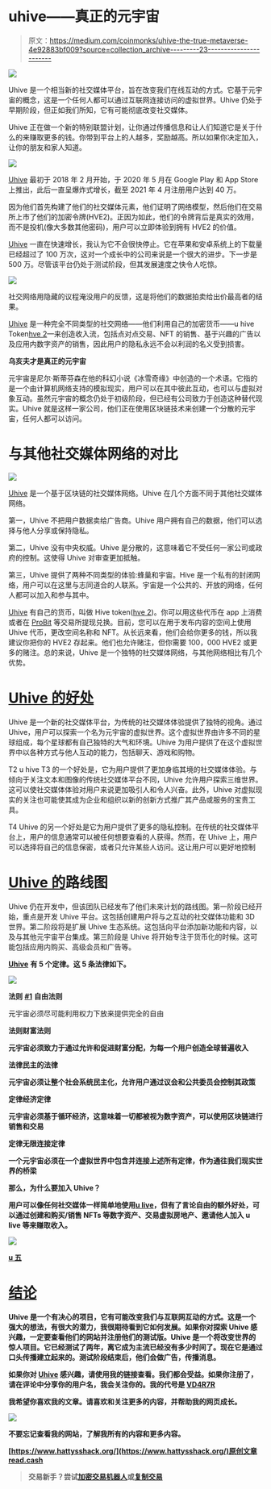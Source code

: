 # uhive——真正的元宇宙

> 原文：<https://medium.com/coinmonks/uhive-the-true-metaverse-4e92883bf009?source=collection_archive---------23----------------------->

![](img/2ba88a15f6ba600227b3bf35345d4d2a.png)

Uhive 是一个相当新的社交媒体平台，旨在改变我们在线互动的方式。它基于元宇宙的概念，这是一个任何人都可以通过互联网连接访问的虚拟世界。Uhive 仍处于早期阶段，但正如我们所知，它有可能彻底改变社交媒体。

Uhive 正在做一个新的特别联盟计划，让你通过传播信息和让人们知道它是关于什么的来赚取更多的钱。你带到平台上的人越多，奖励越高。所以如果你决定加入，让你的朋友和家人知道。

![](img/b65908bae483aa9b8b3d067d7a914410.png)

[Uhive](https://rt.uhive.com/deeplink?action=InvitationCode&ref_code=VD4R7R) 最初于 2018 年 2 月开始，于 2020 年 5 月在 Google Play 和 App Store 上推出，此后一直呈爆炸式增长，截至 2021 年 4 月注册用户达到 40 万。

因为他们首先构建了他们的社交媒体元素，他们证明了网络模型，然后他们在交易所上市了他们的加密令牌(HVE2)。正因为如此，他们的令牌背后是真实的效用，而不是投机(像大多数其他密码)，用户可以立即体验到拥有 HVE2 的价值。

[Uhive](https://rt.uhive.com/deeplink?action=InvitationCode&ref_code=VD4R7R) 一直在快速增长，我认为它不会很快停止。它在苹果和安卓系统上的下载量已经超过了 100 万次，这对一个成长中的公司来说是一个很大的进步。下一步是 500 万。尽管该平台仍处于测试阶段，但其发展速度之快令人吃惊。

![](img/61a769cafb599cb60e62eb4e0087a1c0.png)

社交网络用隐藏的议程淹没用户的反馈，这是将他们的数据拍卖给出价最高者的结果。

[Uhive](https://rt.uhive.com/deeplink?action=InvitationCode&ref_code=VD4R7R) 是一种完全不同类型的社交网络——他们利用自己的加密货币——u hive Token[hve 2](https://coinmarketcap.com/currencies/uhive/)—来创造收入流，包括点对点交易、NFT 的销售、基于兴趣的广告以及应用内数字资产的销售，因此用户的隐私永远不会以利润的名义受到损害。

**乌亥夫才是真正的元宇宙**

元宇宙是尼尔·斯蒂芬森在他的科幻小说《冰雪奇缘》中创造的一个术语。它指的是一个由计算机网络支持的模拟现实，用户可以在其中彼此互动，也可以与虚拟对象互动。虽然元宇宙的概念仍处于初级阶段，但已经有公司致力于创造这种替代现实。Uhive 就是这样一家公司，他们正在使用区块链技术来创建一个分散的元宇宙，任何人都可以访问。

# 与其他社交媒体网络的对比

![](img/8862e82639a152ef2955180735238af9.png)

[Uhive](https://rt.uhive.com/deeplink?action=InvitationCode&ref_code=VD4R7R) 是一个基于区块链的社交媒体网络。Uhive 在几个方面不同于其他社交媒体网络。

第一，Uhive 不把用户数据卖给广告商。Uhive 用户拥有自己的数据，他们可以选择与他人分享或保持隐私。

第二，Uhive 没有中央权威。Uhive 是分散的，这意味着它不受任何一家公司或政府的控制。这使得 Uhive 对审查更加抵触。

第三，Uhive 提供了两种不同类型的体验:蜂巢和宇宙。Hive 是一个私有的封闭网络，用户可以在这里与志同道合的人联系。宇宙是一个公共的、开放的网络，任何人都可以加入和参与其中。

[Uhive](https://rt.uhive.com/deeplink?action=InvitationCode&ref_code=VD4R7R) 有自己的货币，叫做 Hive token([hve 2](https://coinmarketcap.com/currencies/uhive/))。你可以用这些代币在 app 上消费或者在 [ProBit](https://www.probit.com/r/22378367) 等交易所提现兑换。目前，您可以在用于发布内容的空间上使用 Uhive 代币，更改空间名称和 NFT。从长远来看，他们会给你更多的钱，所以我建议你把你的 HVE2 存起来。他们也允许赌注，但你需要 100，000 HVE2 或更多的赌注。总的来说，Uhive 是一个独特的社交媒体网络，与其他网络相比有几个优势。

# [Uhive 的好处](https://read.cash/@HattyHats/uhive-the-true-metaverse-1b1c0270#the-benefits-of-uhive)

Uhive 是一个新的社交媒体平台，为传统的社交媒体体验提供了独特的视角。通过 Uhive，用户可以探索一个名为元宇宙的虚拟世界。这个虚拟世界由许多不同的星球组成，每个星球都有自己独特的大气和环境。Uhive 为用户提供了在这个虚拟世界中以各种方式与他人互动的能力，包括聊天、游戏和购物。

T2 u hive T3 的一个好处是，它为用户提供了更加身临其境的社交媒体体验。与倾向于关注文本和图像的传统社交媒体平台不同，Uhive 允许用户探索三维世界。这可以使社交媒体体验对用户来说更加吸引人和令人兴奋。此外，Uhive 对虚拟现实的关注也可能使其成为企业和组织以新的创新方式推广其产品或服务的宝贵工具。

T4 Uhive 的另一个好处是它为用户提供了更多的隐私控制。在传统的社交媒体平台上，用户的信息通常可以被任何想要查看的人获得。然而，在 Uhive 上，用户可以选择将自己的信息保密，或者只允许某些人访问。这让用户可以更好地控制

# [Uhive 的](https://rt.uhive.com/deeplink?action=InvitationCode&ref_code=VD4R7R)路线图

Uhive 仍在开发中，但该团队已经发布了他们未来计划的路线图。第一阶段已经开始，重点是开发 Uhive 平台。这包括创建用户将与之互动的社交媒体功能和 3D 世界。第二阶段将是扩展 Uhive 生态系统。这包括向平台添加新功能和内容，以及与其他元宇宙平台集成。第三阶段是 Uhive 将开始专注于货币化的时候。这可能包括应用内购买、高级会员和广告等。

[**Uhive**](https://rt.uhive.com/deeplink?action=InvitationCode&ref_code=VD4R7R) **有 5 个定律。这 5 条法律如下。**

![](img/6c8454365ced689cf64f5ab7e311965c.png)

**法则** [**#1**](https://read.cash/search?q=%231) **自由法则**

元宇宙必须尽可能利用权力下放来提供完全的自由

**法则**[](https://read.cash/search?q=%232)****财富法则****

**元宇宙必须致力于通过允许和促进财富分配，为每一个用户创造全球普遍收入**

****法律**[](https://read.cash/search?q=%233)****民主的法律******

****元宇宙必须让整个社会系统民主化，允许用户通过议会和公共委员会控制其政策****

******定律**[](https://read.cash/search?q=%234)****经济定律********

****元宇宙必须基于循环经济，这意味着一切都被视为数字资产，可以使用区块链进行销售和交易****

******定律**[](https://read.cash/search?q=%235)****无限连接定律********

****一个元宇宙必须在一个虚拟世界中包含并连接上述所有定律，作为通往我们现实世界的桥梁****

******那么，为什么要加入 Uhive？******

****用户可以像任何社交媒体一样简单地使用[u live](https://rt.uhive.com/deeplink?action=InvitationCode&ref_code=VD4R7R)，但有了言论自由的额外好处，可以通过创建和购买/销售 NFTs 等数字资产、交易虚拟房地产、邀请他人加入 u live 等来赚取收入。****

****![](img/a06af0a76592f4c12114abaaeec653ec.png)****

****[**u 五**](https://rt.uhive.com/deeplink?action=InvitationCode&ref_code=VD4R7R)****

# ****[结论](https://read.cash/@HattyHats/uhive-the-true-metaverse-1b1c0270#conclusion)****

****Uhive 是一个有决心的项目，它有可能改变我们与互联网互动的方式。这是一个强大的想法，有很大的潜力，我很期待看到它如何发展。如果你对探索 Uhive 感兴趣，一定要查看他们的网站并注册他们的测试版。Uhive 是一个将改变世界的惊人项目。它已经测试了两年，离它成为主流已经没有多少时间了。现在它是通过口头传播建立起来的。测试阶段结束后，他们会做广告，传播消息。****

****如果你对 [Uhive](https://rt.uhive.com/deeplink?action=InvitationCode&ref_code=VD4R7R) 感兴趣，请使用我的链接查看。我们都会受益。如果你注册了，请在评论中分享你的用户名，我会关注你的。我的代号是 [VD4R7R](https://rt.uhive.com/deeplink?action=InvitationCode&ref_code=VD4R7R)****

****我希望你喜欢我的文章。请喜欢和关注更多的内容，并帮助我的网页成长。****

****![](img/56e106622ef9ac25de9d7f8b79493b6a.png)****

****不要忘记查看我的网站，了解我所有的内容和更多内容。****

****[https://www.hattysshack.org/](https://www.hattysshack.org/)原创文章 [read.cash](https://read.cash/@HattyHats/uhive-the-true-metaverse-1b1c0270)****

> ****交易新手？尝试[加密交易机器人](/coinmonks/crypto-trading-bot-c2ffce8acb2a)或[复制交易](/coinmonks/top-10-crypto-copy-trading-platforms-for-beginners-d0c37c7d698c)****